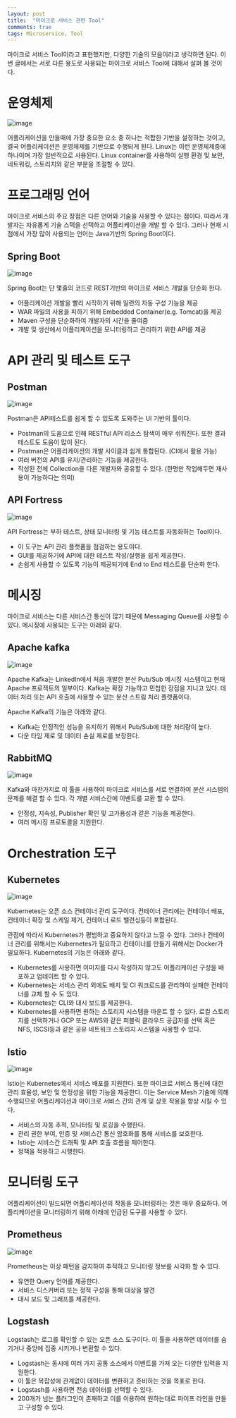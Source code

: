 ```yaml
---
layout: post
title:  "마이크로 서비스 관련 Tool"
comments: true
tags: Microservice, Tool
---
```

마이크로 서비스 Tool이라고 표현했지만, 다양한 기술의 모음이라고 생각하면 된다. 이번 글에서는 서로 다른 용도로 사용되는 마이크로 서비스 Tool에 대해서 살펴 볼 것이다.

# 운영체제

![image](https://user-images.githubusercontent.com/111643/116039361-9b490280-a6a5-11eb-9899-907f202750fb.png)

어플리케이션을 만들때에 가장 중요한 요소 중 하나는 적합한 기반을 설정하는 것이고, 결국 어플리케이션은 운영체제를 기반으로 수행되게 된다. Linux는 이런 운영체제중에 하나이며 가장 일반적으로 사용된다.
Linux container를 사용하여 실행 환경 및 보안, 네트워킹, 스토리지와 같은 부분을 조절할 수 있다.

# 프로그래밍 언어
마이크로 서비스의 주요 장점은 다른 언어와 기술을 사용할 수 있다는 점이다. 따라서 개발자는 자유롭게 기술 스택을 선택하고 어플리케이션을 개발 할 수 있다. 그러나 현재 시점에서 가장 많이 사용되는 언어는 Java기반의 Spring Boot이다.

## Spring Boot

![image](https://user-images.githubusercontent.com/111643/116039436-b0be2c80-a6a5-11eb-9b41-4b6d4d1a3cce.png)

Spring Boot는 단 몇줄의 코드로 REST기반의 마이크로 서비스 개발을 단순화 한다.
* 어플리케이션 개발을 빨리 시작하기 위해 일련의 자동 구성 기능을 제공
* WAR 파일의 사용을 피하기 위해 Embedded Container(e.g. Tomcat)을 제공
* Maven 구성을 단순화하여 개발자의 시간을 줄여줌
* 개발 및 생산에서 어플리케이션을 모니터링하고 관리하기 위한 API를 제공

# API 관리 및 테스트 도구
## Postman
![image](https://user-images.githubusercontent.com/111643/116039525-cc293780-a6a5-11eb-81d1-5acb25b18e17.png)

Postman은 API테스트를 쉽게 할 수 있도록 도와주는 UI 기반의 툴이다.
* Postman의 도움으로 인해 RESTful API 리소스 탐색이 매우 쉬워진다. 또한 결과 테스트도 도움이 많이 된다.
* Postman은 어플리케이션의 개발 사이클과 쉽게 통합된다. (CI에서 활용 가능)
* 여러 버전의 API를 유지/관리하는 기능을 제공한다.
* 작성된 전체 Collection을 다른 개발자와 공유할 수 있다. (한명만 작업해두면 재사용이 가능하다는 의미)

## API Fortress
![image](https://user-images.githubusercontent.com/111643/116039588-dfd49e00-a6a5-11eb-9862-fedaf8e3e45d.png)

API Fortress는 부하 테스트, 상태 모니터링 및 기능 테스트를 자동화하는 Tool이다.
* 이 도구는 API 관리 플랫폼을 점검하는 용도이다.
* GUI를 제공하기에 API에 대한 테스트 작성/실행을 쉽게 제공한다.
* 손쉽게 사용할 수 있도록 기능이 제공되기에 End to End 테스트를 단순화 한다.

# 메시징
마이크로 서비스는 다른 서비스간 통신이 많기 때문에 Messaging Queue를 사용할 수 있다. 메시징에 사용되는 도구는 아래와 같다.

## Apache kafka
![image](https://user-images.githubusercontent.com/111643/116039642-f4b13180-a6a5-11eb-8f59-59414cc21349.png)

Apache Kafka는 LinkedIn에서 처음 개발한 분산 Pub/Sub 메시징 시스템이고 현재 Apache 프로젝트의 일부이다. Kafka는 확장 가능하고 민첩한 장점을 지니고 있다. 데이터 처리 또는 API 호출에 사용할 수 있는 분산 스트림 처리 플랫폼이다.

Apache Kafka의 기능은 아래와 같다.
* Kafka는 안정적인 성능을 유지하기 위해서 Pub/Sub에 대한 처리량이 높다.
* 다운 타임 제로 및 데이터 손실 제로를 보장한다.

## RabbitMQ
![image](https://user-images.githubusercontent.com/111643/116039696-04c91100-a6a6-11eb-9ac6-263bdcfa9d95.png)

Kafka와 마찬가지로 이 툴을 사용하여 마이크로 서비스를 서로 연결하여 분산 시스템의 문제를 해결 할 수 있다. 각 개별 서비스간에 이벤트를 교환 할 수 있다.
* 안정성, 지속성, Publisher 확인 및 고가용성과 같은 기능을 제공한다.
* 여러 메시징 프로토콜을 지원한다.

# Orchestration 도구
## Kubernetes
![image](https://user-images.githubusercontent.com/111643/116039744-14e0f080-a6a6-11eb-8cb9-035c1e279639.png)

Kubernetes는 오픈 소스 컨테이너 관리 도구이다. 컨테이너 관리에는 컨테이너 배포, 컨테이너 확장 및 스케일 제거, 컨테이너 로드 밸런싱등이 포함된다.

관점에 따라서 Kubernetes가 평범하고 중요하지 않다고 느낄 수 있다. 그러나 컨테이너 관리를 위해서는 Kubernetes가 필요하고 컨테이너를 만들기 위해서는 Docker가 필요하다. Kubernetes의 기능은 아래와 같다.
* Kubernetes를 사용하면 이미지를 다시 작성하지 않고도 어플리케이션 구성을 배포하고 업데이트 할 수 있다.
* Kubernetes는 서비스 관리 외에도 배치 및 CI 워크로드를 관리하여 실패한 컨테이너를 교체 할 수 도 있다.
* Kubernetes는 CLI와 대시 보드를 제공한다.
* Kubernetes를 사용하면 원하는 스토리지 시스템을 마운트 할 수 있다. 로컬 스토리지를 선택하거나 GCP 또는 AWS와 같은 퍼블릭 클라우드 공급자를 선택 혹은 NFS, ISCSI등과 같은 공유 네트워크 스토리지 시스템을 사용할 수 있다.

## Istio
![image](https://user-images.githubusercontent.com/111643/116039816-29bd8400-a6a6-11eb-85e5-1208b8f9b69a.png)

Istio는 Kubernetes에서 서비스 배포를 지원한다. 또한 마이크로 서비스 통신에 대한 관리 효율성, 보안 및 안정성을 위한 기능을 제공한다. 이는 Service Mesh 기술에 의해 수행되므로 어플리케이션과 마이크로 서비스 간의 관계 및 상호 작용을 향상 시킬 수 있다.
* 서비스의 자동 추적, 모니터링 및 로깅을 수행한다.
* 관리 권한 부여, 인증 및 서비스간 통신 암호화를 통해 서비스를 보호한다.
* Istio는 서비스간 트래픽 및 API 호출 흐름을 제어한다.
* 정책을 적용하고 시행한다.

# 모니터링 도구
어플리케이션이 빌드되면 어플리케이션의 작동을 모니터링하는 것은 매우 중요하다. 어플리케이션을 모니터링하기 위해 아래에 언급된 도구를 사용할 수 있다.

## Prometheus
![image](https://user-images.githubusercontent.com/111643/116039860-3b069080-a6a6-11eb-915d-4e8536017f73.png)

Prometheus는 이상 패턴을 감지하여 추적하고 모니터링 정보를 시각화 할 수 있다.
* 유연한 Query 언어를 제공한다.
* 서비스 디스커버리 또는 정적 구성을 통해 대상을 발견
* 대시 보드 및 그래프를 제공한다.

## Logstash
Logstash는 로그를 확인할 수 있는 오픈 소스 도구이다. 이 툴을 사용하면 데이터를 숨기거나 중앙에 집중 시키거나 변환할 수 있다.
* Logstash는 동시에 여러 가지 공통 소스에서 이벤트를 가져 오는 다양한 입력을 지원한다.
* 이 툴은 복잡성에 관계없이 데이터를 변환하고 준비하는 것을 목표로 한다.
* Logstash를 사용하면 전송 데이터를 선택할 수 있다.
* 200개가 넘는 플러그인이 존재하고 이를 이용하여 원하는대로 파이프 라인을 만들고 구성할 수 있다.

